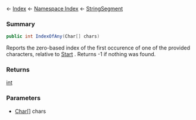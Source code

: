 ← [Index](Api-Index) ← [Namespace Index](Namespace-Index) ← [StringSegment](VRage.Game.ModAPI.Ingame.Utilities.StringSegment)

### Summary

```csharp
public int IndexOfAny(Char[] chars)
```

Reports the zero-based index of the first occurence of one of the provided characters, relative to [Start](VRage.Game.ModAPI.Ingame.Utilities.StringSegment.Start) . Returns -1 if nothing was found.

### Returns

[int](https://docs.microsoft.com/en-us/dotnet/api/System.Int32?view=netframework-4.6)



### Parameters

* [Char\[\]](https://docs.microsoft.com/en-us/dotnet/api/System.Char[]?view=netframework-4.6) chars
